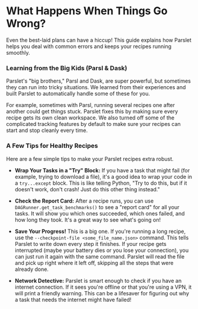 # What Happens When Things Go Wrong?

Even the best-laid plans can have a hiccup! This guide explains how Parslet helps you deal with common errors and keeps your recipes running smoothly.

### Learning from the Big Kids (Parsl & Dask)

Parslet's "big brothers," Parsl and Dask, are super powerful, but sometimes they can run into tricky situations. We learned from their experiences and built Parslet to automatically handle some of these for you.

For example, sometimes with Parsl, running several recipes one after another could get things stuck. Parslet fixes this by making sure every recipe gets its own clean workspace. We also turned off some of the complicated tracking features by default to make sure your recipes can start and stop cleanly every time.

### A Few Tips for Healthy Recipes

Here are a few simple tips to make your Parslet recipes extra robust.

-   **Wrap Your Tasks in a "Try" Block:** If you have a task that might fail (for example, trying to download a file), it's a good idea to wrap your code in a `try...except` block. This is like telling Python, "Try to do this, but if it doesn't work, don't crash! Just do this other thing instead."

-   **Check the Report Card:** After a recipe runs, you can use `DAGRunner.get_task_benchmarks()` to see a "report card" for all your tasks. It will show you which ones succeeded, which ones failed, and how long they took. It's a great way to see what's going on!

-   **Save Your Progress!** This is a big one. If you're running a long recipe, use the `--checkpoint-file <some_file_name.json>` command. This tells Parslet to write down every step it finishes. If your recipe gets interrupted (maybe your battery dies or you lose your connection), you can just run it again with the same command. Parslet will read the file and pick up right where it left off, skipping all the steps that were already done.

-   **Network Detective:** Parslet is smart enough to check if you have an internet connection. If it sees you're offline or that you're using a VPN, it will print a friendly warning. This can be a lifesaver for figuring out why a task that needs the internet might have failed!